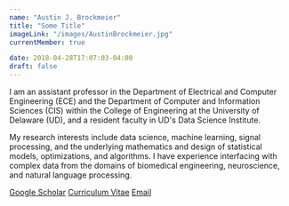 ```yaml
---
name: "Austin J. Brockmeier"
title: "Some Title"
imageLink: "/images/AustinBrockmeier.jpg"
currentMember: true

date: 2018-04-28T17:07:03-04:00
draft: false
---
```


I am an assistant professor in the Department of Electrical and Computer Engineering (ECE) and the Department of Computer and Information Sciences (CIS) within the College of Engineering at the University of Delaware (UD), and a resident faculty in UD's Data Science Institute.

My research interests include data science, machine learning, signal processing, and the underlying mathematics and design of statistical models, optimizations, and algorithms. I have experience interfacing with complex data from the domains of biomedical engineering, neuroscience, and natural language processing.

[Google Scholar](https://scholar.google.com/citations?hl=en&user=g_QoCQQAAAAJ&view_op=list_works&sortby=pubdate)
[Curriculum Vitae](https://www.ece.udel.edu/wp-content/uploads/2021/03/ajbrockmeier-cv-03-2021.pdf)
[Email](mailto:ajbrock@udel.edu)
